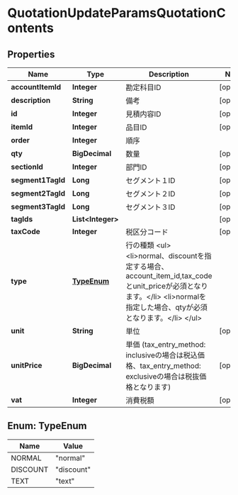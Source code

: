 

# QuotationUpdateParamsQuotationContents


## Properties

| Name | Type | Description | Notes |
|------------ | ------------- | ------------- | -------------|
|**accountItemId** | **Integer** | 勘定科目ID |  [optional] |
|**description** | **String** | 備考 |  [optional] |
|**id** | **Integer** | 見積内容ID |  [optional] |
|**itemId** | **Integer** | 品目ID |  [optional] |
|**order** | **Integer** | 順序 |  |
|**qty** | **BigDecimal** | 数量 |  [optional] |
|**sectionId** | **Integer** | 部門ID |  [optional] |
|**segment1TagId** | **Long** | セグメント１ID |  [optional] |
|**segment2TagId** | **Long** | セグメント２ID |  [optional] |
|**segment3TagId** | **Long** | セグメント３ID |  [optional] |
|**tagIds** | **List&lt;Integer&gt;** |  |  [optional] |
|**taxCode** | **Integer** | 税区分コード |  [optional] |
|**type** | [**TypeEnum**](#TypeEnum) | 行の種類 &lt;ul&gt; &lt;li&gt;normal、discountを指定する場合、account_item_id,tax_codeとunit_priceが必須となります。&lt;/li&gt; &lt;li&gt;normalを指定した場合、qtyが必須となります。&lt;/li&gt; &lt;/ul&gt; |  |
|**unit** | **String** | 単位 |  [optional] |
|**unitPrice** | **BigDecimal** | 単価 (tax_entry_method: inclusiveの場合は税込価格、tax_entry_method: exclusiveの場合は税抜価格となります) |  [optional] |
|**vat** | **Integer** | 消費税額 |  [optional] |



## Enum: TypeEnum

| Name | Value |
|---- | -----|
| NORMAL | &quot;normal&quot; |
| DISCOUNT | &quot;discount&quot; |
| TEXT | &quot;text&quot; |



